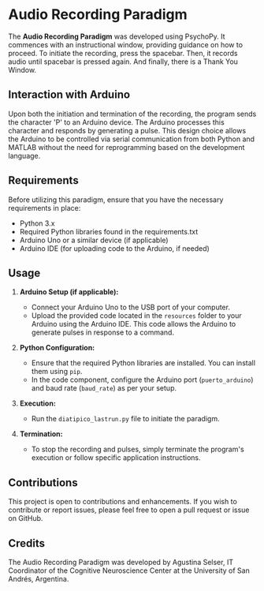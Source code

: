 # Audio Recording Paradigm

The **Audio Recording Paradigm** was developed using PsychoPy. It commences with an instructional window, providing guidance on how to proceed. To initiate the recording, press the spacebar. Then, it records audio until spacebar is pressed again. And finally, there is a Thank You Window.

## Interaction with Arduino

Upon both the initiation and termination of the recording, the program sends the character 'P' to an Arduino device. The Arduino processes this character and responds by generating a pulse. This design choice allows the Arduino to be controlled via serial communication from both Python and MATLAB without the need for reprogramming based on the development language.

## Requirements

Before utilizing this paradigm, ensure that you have the necessary requirements in place:

- Python 3.x
- Required Python libraries found in the requirements.txt
- Arduino Uno or a similar device (if applicable)
- Arduino IDE (for uploading code to the Arduino, if needed)

## Usage

1. **Arduino Setup (if applicable):**
   - Connect your Arduino Uno to the USB port of your computer.
   - Upload the provided code located in the `resources` folder to your Arduino using the Arduino IDE. This code allows the Arduino to generate pulses in response to a command.

2. **Python Configuration:**
   - Ensure that the required Python libraries are installed. You can install them using `pip`.
   - In the code component, configure the Arduino port (`puerto_arduino`) and baud rate (`baud_rate`) as per your setup.

3. **Execution:**
   - Run the `diatipico_lastrun.py` file to initiate the paradigm.

4. **Termination:**
   - To stop the recording and pulses, simply terminate the program's execution or follow specific application instructions.

## Contributions

This project is open to contributions and enhancements. If you wish to contribute or report issues, please feel free to open a pull request or issue on GitHub.


## Credits

The Audio Recording Paradigm was developed by Agustina Selser, IT Coordinator of the Cognitive Neuroscience Center at the University of San Andrés, Argentina.
